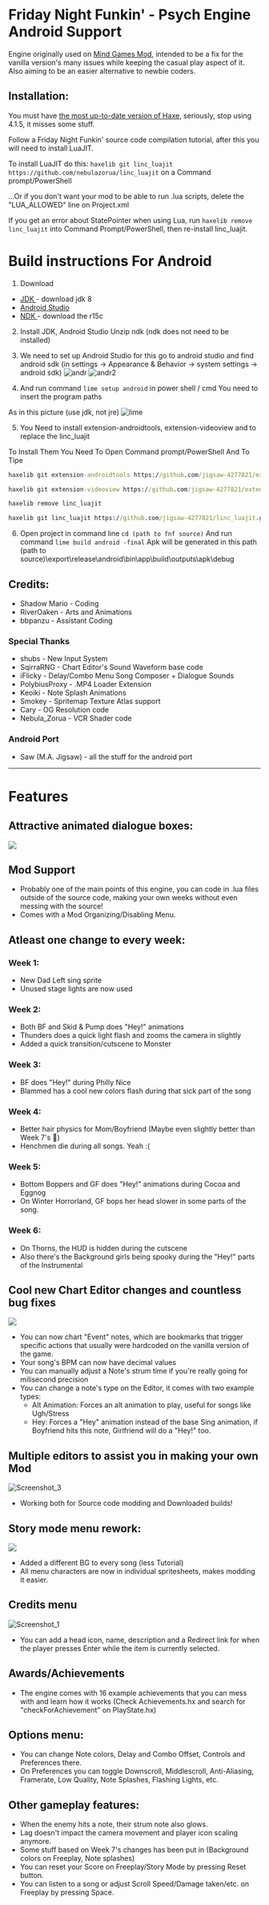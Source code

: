 # Friday Night Funkin' - Psych Engine Android Support
Engine originally used on [Mind Games Mod](https://gamebanana.com/mods/301107), intended to be a fix for the vanilla version's many issues while keeping the casual play aspect of it. Also aiming to be an easier alternative to newbie coders.

## Installation:
You must have [the most up-to-date version of Haxe](https://haxe.org/download/), seriously, stop using 4.1.5, it misses some stuff.

Follow a Friday Night Funkin' source code compilation tutorial, after this you will need to install LuaJIT.

To install LuaJIT do this: `haxelib git linc_luajit https://github.com/nebulazorua/linc_luajit` on a Command prompt/PowerShell

...Or if you don't want your mod to be able to run .lua scripts, delete the "LUA_ALLOWED" line on Project.xml

If you get an error about StatePointer when using Lua, run `haxelib remove linc_luajit` into Command Prompt/PowerShell, then re-install linc_luajit.

# Build instructions For Android

1. Download
* <a href = "https://www.oracle.com/java/technologies/javase/javase-jdk8-downloads.html"> JDK </a> - download jdk 8
* <a href = "https://developer.android.com/studio"> Android Studio </a>
* <a href = "https://developer.android.com/ndk/downloads/older_releases?hl=fi"> NDK </a> - download the r15c

2. Install JDK, Android Studio 
Unzip ndk (ndk does not need to be installed)

3. We need to set up Android Studio for this go to android studio and find android sdk (in settings -> Appearance & Behavior -> system settings -> android sdk)
![andr](https://user-images.githubusercontent.com/59097731/104179652-44346000-541d-11eb-8ad1-1e4dfae304a8.PNG)
![andr2](https://user-images.githubusercontent.com/59097731/104179943-a9885100-541d-11eb-8f69-7fb5a4bfdd37.PNG)

4. And run command `lime setup android` in power shell / cmd
You need to insert the program paths

As in this picture (use jdk, not jre)
![lime](https://user-images.githubusercontent.com/59097731/104179268-9e80f100-541c-11eb-948d-a00d85317b1a.PNG)

5. You Need to install extension-androidtools, extension-videoview and to replace the linc_luajit

To Install Them You Need To Open Command prompt/PowerShell And To Tipe
```cmd
haxelib git extension-androidtools https://github.com/jigsaw-4277821/extension-androidtools.git

haxelib git extension-videoview https://github.com/jigsaw-4277821/extension-videoview.git

haxelib remove linc_luajit

haxelib git linc_luajit https://github.com/jigsaw-4277821/linc_luajit.git

```

6. Open project in command line `cd (path to fnf source)`
And run command `lime build android -final`
Apk will be generated in this path (path to source)\export\release\android\bin\app\build\outputs\apk\debug

## Credits:
* Shadow Mario - Coding
* RiverOaken - Arts and Animations
* bbpanzu - Assistant Coding

### Special Thanks
* shubs - New Input System
* SqirraRNG - Chart Editor's Sound Waveform base code
* iFlicky - Delay/Combo Menu Song Composer + Dialogue Sounds
* PolybiusProxy - .MP4 Loader Extension
* Keoiki - Note Splash Animations
* Smokey - Spritemap Texture Atlas support
* Cary - OG Resolution code
* Nebula_Zorua - VCR Shader code

### Android Port
* Saw (M.A. Jigsaw) - all the stuff for the android port
_____________________________________

# Features

## Attractive animated dialogue boxes:

![](https://user-images.githubusercontent.com/44785097/127706669-71cd5cdb-5c2a-4ecc-871b-98a276ae8070.gif)


## Mod Support
* Probably one of the main points of this engine, you can code in .lua files outside of the source code, making your own weeks without even messing with the source!
* Comes with a Mod Organizing/Disabling Menu.

## Atleast one change to every week:
### Week 1:
  * New Dad Left sing sprite
  * Unused stage lights are now used
### Week 2:
  * Both BF and Skid & Pump does "Hey!" animations
  * Thunders does a quick light flash and zooms the camera in slightly
  * Added a quick transition/cutscene to Monster
### Week 3:
  * BF does "Hey!" during Philly Nice
  * Blammed has a cool new colors flash during that sick part of the song
### Week 4:
  * Better hair physics for Mom/Boyfriend (Maybe even slightly better than Week 7's :eyes:)
  * Henchmen die during all songs. Yeah :(
### Week 5:
  * Bottom Boppers and GF does "Hey!" animations during Cocoa and Eggnog
  * On Winter Horrorland, GF bops her head slower in some parts of the song.
### Week 6:
  * On Thorns, the HUD is hidden during the cutscene
  * Also there's the Background girls being spooky during the "Hey!" parts of the Instrumental

## Cool new Chart Editor changes and countless bug fixes
![](https://github.com/ShadowMario/FNF-PsychEngine/blob/main/docs/img/chart.png?raw=true)
* You can now chart "Event" notes, which are bookmarks that trigger specific actions that usually were hardcoded on the vanilla version of the game.
* Your song's BPM can now have decimal values
* You can manually adjust a Note's strum time if you're really going for milisecond precision
* You can change a note's type on the Editor, it comes with two example types:
  * Alt Animation: Forces an alt animation to play, useful for songs like Ugh/Stress
  * Hey: Forces a "Hey" animation instead of the base Sing animation, if Boyfriend hits this note, Girlfriend will do a "Hey!" too.

## Multiple editors to assist you in making your own Mod
![Screenshot_3](https://user-images.githubusercontent.com/44785097/144629914-1fe55999-2f18-4cc1-bc70-afe616d74ae5.png)
* Working both for Source code modding and Downloaded builds!

## Story mode menu rework:
![](https://i.imgur.com/UB2EKpV.png)
* Added a different BG to every song (less Tutorial)
* All menu characters are now in individual spritesheets, makes modding it easier.

## Credits menu
![Screenshot_1](https://user-images.githubusercontent.com/44785097/144632635-f263fb22-b879-4d6b-96d6-865e9562b907.png)
* You can add a head icon, name, description and a Redirect link for when the player presses Enter while the item is currently selected.

## Awards/Achievements
* The engine comes with 16 example achievements that you can mess with and learn how it works (Check Achievements.hx and search for "checkForAchievement" on PlayState.hx)

## Options menu:
* You can change Note colors, Delay and Combo Offset, Controls and Preferences there.
 * On Preferences you can toggle Downscroll, Middlescroll, Anti-Aliasing, Framerate, Low Quality, Note Splashes, Flashing Lights, etc.

## Other gameplay features:
* When the enemy hits a note, their strum note also glows.
* Lag doesn't impact the camera movement and player icon scaling anymore.
* Some stuff based on Week 7's changes has been put in (Background colors on Freeplay, Note splashes)
* You can reset your Score on Freeplay/Story Mode by pressing Reset button.
* You can listen to a song or adjust Scroll Speed/Damage taken/etc. on Freeplay by pressing Space.